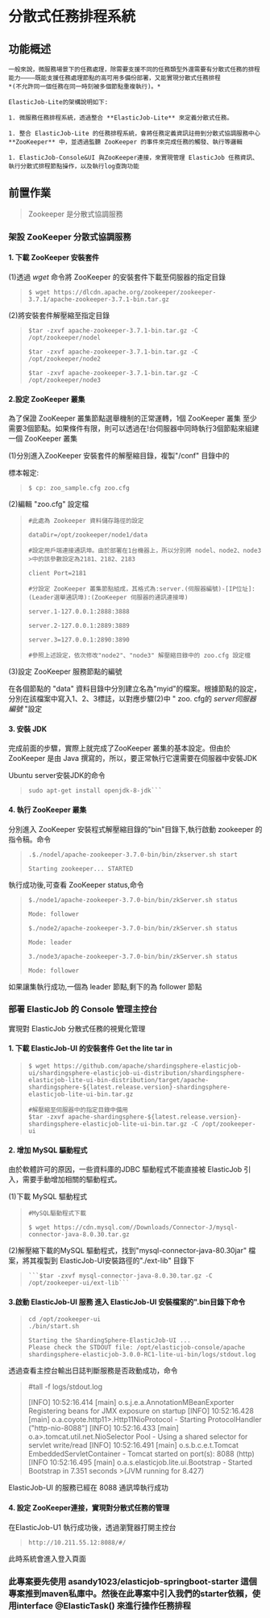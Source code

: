 # 分散式任務排程系統
## 功能概述
    一般來說，微服務場景下的任務處理，除需要支援不同的任務類型外還需要有分散式任務的排程能力————既能支援任務處理節點的高可用多備份部署，又能實現分散式任務排程
    *(不允許同一個任務在同一時刻被多個節點重複執行)。*

    ElasticJob-Lite的架構說明如下:

    1. 微服務任務排程系統，透過整合 **ElasticJob-Lite** 來定義分散式任務。

    1. 整合 ElasticJob-Lite 的任務排程系統，會將任務定義資訊註冊到分散式協調服務中心 **ZooKeeper** 中，並透過監聽 ZooKeeper 的事件來完成任務的觸發、執行等邏輯

    1. ElasticJob-Console&UI 與ZooKeeper連接，來實現管理 ElasticJob 任務資訊、執行分散式排程節點操作，以及執行log查詢功能



## 前置作業

>Zookeeper 是分散式協調服務

### 架設 ZooKeeper 分散式協調服務

#### 1. 下載 ZooKeeper 安裝套件

(1)透過 *wget* 命令將 ZooKeeper 的安裝套件下載至伺服器的指定目錄 

>```$ wget https://dlcdn.apache.org/zookeeper/zookeeper-3.7.1/apache-zookeeper-3.7.1-bin.tar.gz```

(2)將安裝套件解壓縮至指定目錄
>```$tar -zxvf apache-zookeeper-3.7.1-bin.tar.gz -C /opt/zookeeper/nodel```
>
>```$tar -zxvf apache-zookeeper-3.7.1-bin.tar.gz -C /opt/zookeeper/node2```
>
>```$tar -zxvf apache-zookeeper-3.7.1-bin.tar.gz -C /opt/zookeeper/node3```


#### 2.設定 ZooKeeper 叢集

為了保證 ZooKeeper 叢集節點選舉機制的正常運轉，1個 ZooKeeper 叢集 至少需要3個節點。如果條件有限，則可以透過在!台伺服器中同時執行3個節點來組建一個 ZooKeeper 叢集


(1)分別進入ZooKeeper 安裝套件的解壓縮目錄，複製"/conf" 目錄中的

標本報定:

>```$ cp: zoo_sample.cfg zoo.cfg```

(2)編輯 "zoo.cfg" 設定檔

>```
>#此處為 Zookeeper 資料儲存路徑的設定
>
>dataDir=/opt/zookeeper/node1/data
>
>#設定用戶端連接通訊埠。由於部署在1台機器上，所以分別將 nodel、node2、node3 >中的該參數設定為2181、2182、2183 
>
>client Port=2181
>
>#分設定 ZooKeeper 叢集節點組成，其格式為:server.(伺服器編號)-[IP位址]:(Leader選舉通訊埠):(ZooKeeper 伺服器的通訊連接埠)
>
>server.1-127.0.0.1:2888:3888
>
>server.2-127.0.0.1:2889:3889 
>
>server.3=127.0.0.1:2890:3890 
>
>#參照上述設定，依次修改"node2"、"node3" 解壓縮目錄中的 zoo.cfg 設定檔
>```

(3)設定 ZooKeeper 服務節點的編號

在各個節點的 "data" 資料目錄中分別建立名為"myid"的檔案。根據節點的設定，分別在該檔案中寫入1、2、3標誌，以對應步驟(2)中 " zoo. cfg的 *server伺服器編號* "設定

#### 3. 安裝 JDK

完成前面的步驟，實際上就完成了ZooKeeper 叢集的基本設定。但由於 ZooKeeper 是由 Java 撰寫的，所以，要正常執行它還需要在伺服器中安裝JDK

Ubuntu server安裝JDK的命令

>```
>sudo apt-get install openjdk-8-jdk```


#### 4. 執行 ZooKeeper 叢集

分別進入 ZooKeeper 安裝程式解壓縮目錄的"bin"目錄下,執行啟動 zookeeper 的指令稿。命令

>```
>.$./nodel/apache-zookeeper-3.7.0-bin/bin/zkserver.sh start
>
>Starting zookeeper... STARTED


執行成功後,可查看 ZooKeeper status,命令
>```
>$./node1/apache-zookeeper-3.7.0-bin/bin/zkServer.sh status
>
>Mode: follower 
>
>$./node2/apache-zookeeper-3.7.0-bin/bin/zkServer.sh status
>
>Mode: leader
>
>3./node3/apache-zookeeper-3.7.0-bin/bin/zkServer.sh status
>
>Mode: follower

如果讓集執行成功,一個為 leader 節點,剩下的為 follower 節點

### 部署 ElasticJob 的 Console 管理主控台

實現對 ElasticJob 分散式任務的視覺化管理

#### 1. 下載 ElasticJob-UI 的安裝套件 Get the lite tar in 
>```
>$ wget https://github.com/apache/shardingsphere-elasticjob-ui/shardingsphere-elasticjob-ui-distribution/shardingsphere-elasticjob-lite-ui-bin-distribution/target/apache-shardingsphere-${latest.release.version}-shardingsphere-elasticjob-lite-ui-bin.tar.gz
>
>#解壓縮至伺服器中的指定目錄中備用
>$tar -zxvf apache-shardingsphere-${latest.release.version}-shardingsphere-elasticjob-lite-ui-bin.tar.gz -C /opt/zookeeper-ui


#### 2. 增加 MySQL 驅動程式

由於軟體許可的原因，一些資料庫的JDBC 驅動程式不能直接被 ElasticJob 引入，需要手動增加相關的驅動程式。

(1)下載 MySQL 驅動程式
>```
>#MySQL驅動程式下載
>
>$ wget https://cdn.mysql.com//Downloads/Connector-J/mysql-connector-java-8.0.30.tar.gz

(2)解壓縮下載的MySQL 驅動程式，找到"mysql-connector-java-80.30jar" 檔案，將其複製到 ElasticJob-UI安裝路徑的"./ext-lib" 目錄下
>```
>```$tar -zxvf mysql-connector-java-8.0.30.tar.gz -C /opt/zookeeper-ui/ext-lib```

#### 3.啟動 ElasticJob-UI 服務 進入 ElasticJob-UI 安裝檔案的".bin目錄下命令
>```
>cd /opt/zookeeper-ui
>./bin/start.sh
>
>Starting the ShardingSphere-ElasticJob-UI ...
>Please check the STDOUT file: /opt/elasticjob-console/apache
>shardingsphere-elasticjob-3.0.0-RC1-lite-ui-bin/logs/stdout.log

透過查看主控台輸出日誌判斷服務是否政動成功，命令
>
>#tall -f logs/stdout.log
>
>[INFO] 10:52:16.414 [main] o.s.j.e.a.AnnotationMBeanExporter
>Registering beans for JMX exposure on startup [INFO] 10:52:16.428 [main] o.a.coyote.http11>.Http11NioProtocol - Starting ProtocolHandler ("http-nio-8088"] [INFO] 10:52:16.433 [main] o.a>.tomcat.util.net.NioSelector Pool - Using a shared selector for servlet write/read
>[INFO] 10:52:16.491 [main] o.s.b.c.e.t.Tomcat EmbeddedServletContainer -
>Tomcat started on port(s): 8088 (http)
>[INFO 10:52:16.495 [main] o.a.s.elasticjob.lite.ui.Bootstrap - Started Bootstrap in 7.351 seconds >(JVM running for 8.427)

ElasticJob-UI 的服務已經在 8088 通訊埠執行成功


#### 4. 設定 ZooKeeper連接，實現對分散式任務的管理

在ElasticJob-U1 執行成功後，透過瀏覽器打開主控台
>```
>http://10.211.55.12:8088/#/

此時系統會進入登入頁面


### 此專案要先使用 **asandy1023/elasticjob-springboot-starter** 這個專案推到maven私庫中。然後在此專案中引入我們的starter依賴，使用interface @ElasticTask() 來進行操作任務排程
